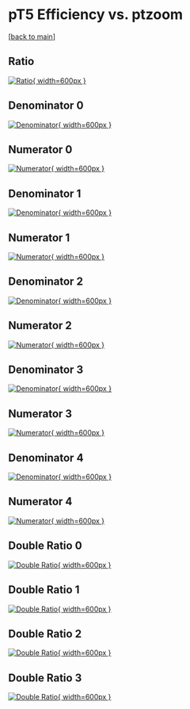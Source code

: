 # pT5 Efficiency vs. ptzoom

[[back to main](./)]



## Ratio

[![Ratio](../mtv/var/pT5_vtr_211_1_eff_ptzoom.png){ width=600px }](../mtv/var/pT5_vtr_211_1_eff_ptzoom.pdf)

## Denominator 0

[![Denominator](../mtv/den/pT5_vtr_211_1_eff_ptzoom_den0.png){ width=600px }](../mtv/den/pT5_vtr_211_1_eff_ptzoom_den0.pdf)

## Numerator 0

[![Numerator](../mtv/num/pT5_vtr_211_1_eff_ptzoom_num0.png){ width=600px }](../mtv/num/pT5_vtr_211_1_eff_ptzoom_num0.pdf)

## Denominator 1

[![Denominator](../mtv/den/pT5_vtr_211_1_eff_ptzoom_den1.png){ width=600px }](../mtv/den/pT5_vtr_211_1_eff_ptzoom_den1.pdf)

## Numerator 1

[![Numerator](../mtv/num/pT5_vtr_211_1_eff_ptzoom_num1.png){ width=600px }](../mtv/num/pT5_vtr_211_1_eff_ptzoom_num1.pdf)

## Denominator 2

[![Denominator](../mtv/den/pT5_vtr_211_1_eff_ptzoom_den2.png){ width=600px }](../mtv/den/pT5_vtr_211_1_eff_ptzoom_den2.pdf)

## Numerator 2

[![Numerator](../mtv/num/pT5_vtr_211_1_eff_ptzoom_num2.png){ width=600px }](../mtv/num/pT5_vtr_211_1_eff_ptzoom_num2.pdf)

## Denominator 3

[![Denominator](../mtv/den/pT5_vtr_211_1_eff_ptzoom_den3.png){ width=600px }](../mtv/den/pT5_vtr_211_1_eff_ptzoom_den3.pdf)

## Numerator 3

[![Numerator](../mtv/num/pT5_vtr_211_1_eff_ptzoom_num3.png){ width=600px }](../mtv/num/pT5_vtr_211_1_eff_ptzoom_num3.pdf)

## Denominator 4

[![Denominator](../mtv/den/pT5_vtr_211_1_eff_ptzoom_den4.png){ width=600px }](../mtv/den/pT5_vtr_211_1_eff_ptzoom_den4.pdf)

## Numerator 4

[![Numerator](../mtv/num/pT5_vtr_211_1_eff_ptzoom_num4.png){ width=600px }](../mtv/num/pT5_vtr_211_1_eff_ptzoom_num4.pdf)

## Double Ratio 0

[![Double Ratio](../mtv/ratio/pT5_vtr_211_1_eff_ptzoom_ratio0.png){ width=600px }](../mtv/ratio/pT5_vtr_211_1_eff_ptzoom_ratio0.pdf)

## Double Ratio 1

[![Double Ratio](../mtv/ratio/pT5_vtr_211_1_eff_ptzoom_ratio1.png){ width=600px }](../mtv/ratio/pT5_vtr_211_1_eff_ptzoom_ratio1.pdf)

## Double Ratio 2

[![Double Ratio](../mtv/ratio/pT5_vtr_211_1_eff_ptzoom_ratio2.png){ width=600px }](../mtv/ratio/pT5_vtr_211_1_eff_ptzoom_ratio2.pdf)

## Double Ratio 3

[![Double Ratio](../mtv/ratio/pT5_vtr_211_1_eff_ptzoom_ratio3.png){ width=600px }](../mtv/ratio/pT5_vtr_211_1_eff_ptzoom_ratio3.pdf)


